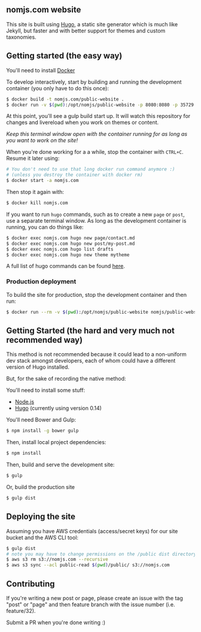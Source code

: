 ## nomjs.com website

This site is built using [Hugo](http://gohugo.io), a static site generator which is much like Jekyll, but faster and with better support for themes and custom taxonomies.

## Getting started (the easy way)

You'll need to install [Docker](https://www.docker.com/)

To develop interactively, start by building and running the development container (you only have to do this once):

```bash
$ docker build -t nomjs.com/public-website .
$ docker run -v $(pwd):/opt/nomjs/public-website -p 8080:8080 -p 35729:35729 -it --rm nomjs.com/public-website
```

At this point, you'll see a gulp build start up. It will watch this repository for changes and livereload when you work on themes or content.

*Keep this terminal window open with the container running for as long as you want to work on the site!*

When you're done working for a a while, stop the container with `CTRL+C`. Resume it later using:

```bash
# You don't need to use that long docker run command anymore :)
# (unless you destroy the container with docker rm)
$ docker start -a nomjs.com
```

Then stop it again with:

```bash
$ docker kill nomjs.com
```


If you want to run `hugo` commands, such as to create a new `page` or `post`, use a separate terminal window. As long as the development container is running, you can do things like:

```bash
$ docker exec nomjs.com hugo new page/contact.md
$ docker exec nomjs.com hugo new post/my-post.md
$ docker exec nomjs.com hugo list drafts
$ docker exec nomjs.com hugo new theme mytheme
```

A full list of hugo commands can be found [here](https://gohugo.io/commands/).

### Production deployment

To build the site for production, stop the development container and then run:

```bash
$ docker run --rm -v $(pwd):/opt/nomjs/public-website nomjs/public-website gulp dist
```

## Getting Started (the hard and very much not recommended way)

This method is not recommended because it could lead to a non-uniform dev stack amongst developers, each of whom could have a different version of Hugo installed.

But, for the sake of recording the native method:

You'll need to install some stuff:

- [Node.js](https://nodejs.org/en/)
- [Hugo](http://gohugo.io) (currently using version 0.14)

You'll need Bower and Gulp:

```bash
$ npm install -g bower gulp
```

Then, install local project dependencies:

```bash
$ npm install
```

Then, build and serve the development site:

```bash
$ gulp
```

Or, build the production site

```bash
$ gulp dist
```

## Deploying the site

Assuming you have AWS credentials (access/secret keys) for our site bucket and the AWS CLI tool:

```bash
$ gulp dist
# note you may have to change permissions on the /public dist directory, since the docker build will assign root permissions by default
$ aws s3 rm s3://nomjs.com --recursive
$ aws s3 sync --acl public-read $(pwd)/public/ s3://nomjs.com
```

## Contributing

If you're writing a new post or page, please create an issue with the tag "post" or "page" and then feature branch with the issue number (i.e. feature/32).

Submit a PR when you're done writing :)
